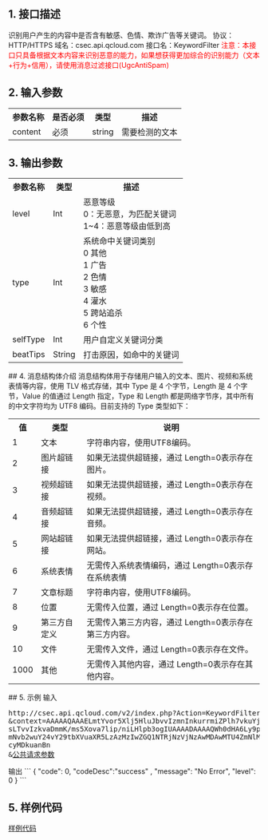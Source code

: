 ## 1. 接口描述
识别用户产生的内容中是否含有敏感、色情、欺诈广告等关键词。
协议：HTTP/HTTPS
域名：csec.api.qcloud.com
接口名：KeywordFilter
<font color="red">注意：本接口只具备根据文本内容来识别恶意的能力，如果想获得更加综合的识别能力（文本+行为+信用），请使用消息过滤接口(UgcAntiSpam)</font>

## 2. 输入参数
<table class="t">
<tbody><tr>
<th> <b>参数名称</b>
</th><th> <b>是否必须</b>
</th><th> <b>类型</b>
</th><th> <b>描述</b>
</th></tr>
<tr>
<td> content
</td><td> 必须
</td><td> string
</td><td> 需要检测的文本
</td></tr></tbody></table>

## 3. 输出参数
<table class="t">
<tbody><tr>
<th> <b>参数名称</b>
</th><th> <b>类型</b>
</th><th> <b>描述</b>
</th></tr>
<tr>
<td> level
</td><td> Int
</td><td> 恶意等级<br>0：无恶意，为匹配关键词<br>1~4：恶意等级由低到高
</td></tr>
<tr>
<td> type
</td><td> Int
</td><td> 系统命中关键词类别<br>0    其他<br>1    广告<br>2    色情<br>3    敏感<br>4    灌水<br>5    跨站追杀<br>6    个性
</td></tr>
<tr>
<td> selfType
</td><td> Int
</td><td> 用户自定义关键词分类
<tr>
<td> beatTips
</td><td> String
</td><td> 打击原因，如命中的关键词
</td></tr></tbody></table>
## 4. 消息结构体介绍
消息结构体用于存储用户输入的文本、图片、视频和系统表情等内容，使用 TLV 格式存储，其中 Type 是 4 个字节，Length 是 4 个字节，Value 的值通过 Length 指定，Type 和 Length 都是网络字节序，其中所有的中文字符均为 UTF8 编码。目前支持的 Type 类型如下：
<table class="t">
<tbody><tr>
<th> <b>值</b>
</th><th> <b>类型</b>
</th><th> <b>说明</b>
</th></tr>
<tr>
<td> 1
</td><td> 文本
</td><td> 字符串内容，使用UTF8编码。
</td></tr>
<tr>
<td> 2
</td><td> 图片超链接
</td><td> 如果无法提供超链接，通过 Length=0表示存在图片。
</td></tr>
<tr>
<td> 3
</td><td> 视频超链接
</td><td> 如果无法提供超链接，通过 Length=0表示存在视频。
</td></tr>
<tr>
<td> 4
</td><td> 音频超链接
</td><td> 如果无法提供超链接，通过 Length=0表示存在音频。
</td></tr>
<tr>
<td> 5
</td><td> 网站超链接
</td><td> 如果无法提供超链接，通过 Length=0表示存在网站。
</td></tr>
<tr>
<td> 6
</td><td> 系统表情
</td><td> 无需传入系统表情编码，通过 Length=0表示存在系统表情
</td></tr>
<tr>
<td> 7
</td><td> 文章标题
</td><td> 字符串内容，使用UTF8编码。
</td></tr>
<tr>
<td> 8
</td><td> 位置
</td><td> 无需传入位置，通过 Length=0表示存在位置。
</td></tr>
<tr>
<td> 9
</td><td> 第三方自定义
</td><td> 无需传入第三方内容，通过 Length=0表示存在第三方内容。
</td></tr>
<tr>
<td> 10
</td><td> 文件
</td><td> 无需传入文件，通过 Length=0表示存在文件。
</td></tr>
<tr>
<td> 1000
</td><td> 其他
</td><td> 无需传入其他内容，通过 Length=0表示存在其他内容。
</td></tr></tbody></table>
## 5. 示例
输入
<pre>
http://csec.api.qcloud.com/v2/index.php?Action=KeywordFilter
&context=AAAAAQAAAELmtYvor5Xlj5HluJbvvIzmnInkurrmiZPlh7vkuYjvvJ/og7bm
sLTvvIzkvaDmmK/ms5Xova7lip/niLHlpb3ogIUAAAADAAAAQWh0dHA6Ly9pbWcue
mNvb2wuY24vY29tbXVuaXR5LzAzMzIwZGQ1NTRjNzVjNzAwMDAwMTU4ZmNlMT
cyMDkuanBn
&<a href="/doc/api/229/6976">公共请求参数</a>
</pre>
输出
```
{
    "code": 0,
	"codeDesc":"success" ,
    "message": "No Error",
    "level": 0
}
```

## 5. 样例代码
[样例代码](http://console.tcecqpoc.fsphere.cn/tianyu/guide/service/KeywordFilter)